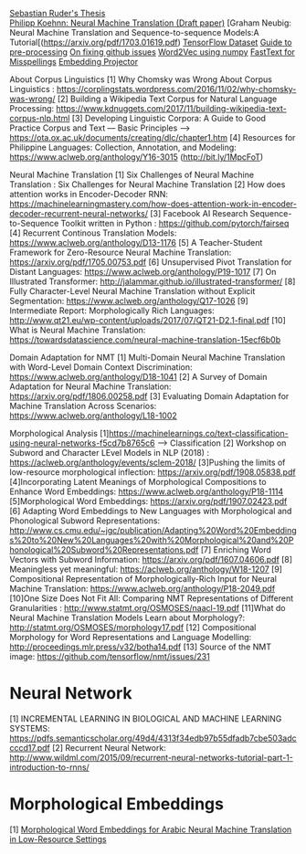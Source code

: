 [Sebastian Ruder's Thesis](http://ruder.io/thesis/neural_transfer_learning_for_nlp.pdf) \
[Philipp Koehnn: Neural Machine Translation (Draft paper)](https://arxiv.org/pdf/1709.07809.pdf)
[Graham Neubig: Neural Machine Translation and Sequence-to-sequence Models:A Tutorial[(https://arxiv.org/pdf/1703.01619.pdf)
[TensorFlow Dataset](https://www.tensorflow.org/datasets/overview)
[Guide to pre-processing](https://www.kdnuggets.com/2018/08/practitioners-guide-processing-understanding-text-2.html)
[On fixing github issues](https://github.community/t5/How-to-use-Git-and-GitHub/git-clone-is-not-working-for-a-private-repo/td-p/2513)
[Word2Vec using numpy](https://github.com/DerekChia/word2vec_numpy)
[FastText for Misspellings](https://ai.facebook.com/blog/-a-new-model-for-word-embeddings-that-are-resilient-to-misspellings-/)
[Embedding Projector](https://medium.com/@aakashchotrani/visualizing-your-own-word-embeddings-using-tensorflow-688b3a7750ee)

About Corpus Linguistics
[1] Why Chomsky was Wrong About Corpus Linguistics : https://corplingstats.wordpress.com/2016/11/02/why-chomsky-was-wrong/
[2] Building a Wikipedia Text Corpus for Natural Language Processing: https://www.kdnuggets.com/2017/11/building-wikipedia-text-corpus-nlp.html
[3] Developing Linguistic Corpora: A Guide to Good Practice Corpus and Text — Basic Principles --> https://ota.ox.ac.uk/documents/creating/dlc/chapter1.htm
[4] Resources for Philippine Languages: Collection, Annotation, and Modeling: https://www.aclweb.org/anthology/Y16-3015 (http://bit.ly/1MpcFoT)

Neural Machine Translation
[1] Six Challenges of Neural Machine Translation : Six Challenges for Neural Machine Translation
[2] How does attention works in Encoder-Decoder RNN: https://machinelearningmastery.com/how-does-attention-work-in-encoder-decoder-recurrent-neural-networks/
[3] Facebook AI Research Sequence-to-Sequence Toolkit written in Python : https://github.com/pytorch/fairseq
[4] Recurrent Continous Translation Models: https://www.aclweb.org/anthology/D13-1176
[5] A Teacher-Student Framework for Zero-Resource Neural Machine Translation: https://arxiv.org/pdf/1705.00753.pdf
[6] Unsupervised Pivot Translation for Distant Languages: https://www.aclweb.org/anthology/P19-1017
[7] On Illustrated Transformer: http://jalammar.github.io/illustrated-transformer/
[8] Fully Character-Level Neural Machine Translation without Explicit Segmentation: https://www.aclweb.org/anthology/Q17-1026
[9] Intermediate Report: Morphologically Rich Languages: http://www.qt21.eu/wp-content/uploads/2017/07/QT21-D2.1-final.pdf
[10] What is Neural Machine Translation: https://towardsdatascience.com/neural-machine-translation-15ecf6b0b


Domain Adaptation for NMT
[1] Multi-Domain Neural Machine Translation with Word-Level Domain Context Discrimination: https://www.aclweb.org/anthology/D18-1041
[2] A Survey of Domain Adaptation for Neural Machine Translation: https://arxiv.org/pdf/1806.00258.pdf
[3] Evaluating Domain Adaptation for Machine Translation Across Scenarios: https://www.aclweb.org/anthology/L18-1002

Morphological Analysis
[1]https://machinelearnings.co/text-classification-using-neural-networks-f5cd7b8765c6 --> Classification
[2] Workshop on Subword and Character LEvel Models in NLP (2018) : https://aclweb.org/anthology/events/sclem-2018/
[3]Pushing the limits of low-resource morphological inflection: https://arxiv.org/pdf/1908.05838.pdf
[4]Incorporating Latent Meanings of Morphological Compositions to Enhance Word Embeddings: https://www.aclweb.org/anthology/P18-1114
[5]Morphological Word Embeddings: https://arxiv.org/pdf/1907.02423.pdf
[6] Adapting Word Embeddings to New Languages with Morphological and Phonological Subword Representations: http://www.cs.cmu.edu/~jgc/publication/Adapting%20Word%20Embeddings%20to%20New%20Languages%20with%20Morphological%20and%20Phonological%20Subword%20Representations.pdf
[7] Enriching Word Vectors with Subword Information: https://arxiv.org/pdf/1607.04606.pdf
[8] Meaningless yet meaningful: https://aclweb.org/anthology/W18-1207
[9] Compositional Representation of Morphologically-Rich Input for Neural Machine Translation: https://www.aclweb.org/anthology/P18-2049.pdf
[10]One Size Does Not Fit All: Comparing NMT Representations of Different Granularities : http://www.statmt.org/OSMOSES/naacl-19.pdf
[11]What do Neural Machine Translation Models Learn about Morphology?: http://statmt.org/OSMOSES/morphology17.pdf
[12] Compositional Morphology for Word Representations and Language Modelling: http://proceedings.mlr.press/v32/botha14.pdf
[13] Source of the NMT image: https://github.com/tensorflow/nmt/issues/231


# Neural Network
[1] INCREMENTAL LEARNING IN BIOLOGICAL AND MACHINE LEARNING SYSTEMS: https://pdfs.semanticscholar.org/49d4/4313f34edb97b55dfadb7cbe503adccccd17.pdf
[2] Recurrent Neural Network: http://www.wildml.com/2015/09/recurrent-neural-networks-tutorial-part-1-introduction-to-rnns/

# Morphological Embeddings
[1] [Morphological Word Embeddings for Arabic Neural Machine Translation in Low-Resource Settings](https://www.aclweb.org/anthology/W18-1201.pdf)
